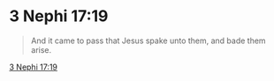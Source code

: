 # 3 Nephi 17:19

> And it came to pass that Jesus spake unto them, and bade them arise.

[3 Nephi 17:19](https://www.churchofjesuschrist.org/study/scriptures/bofm/3-ne/17?lang=eng&id=p19#p19)


